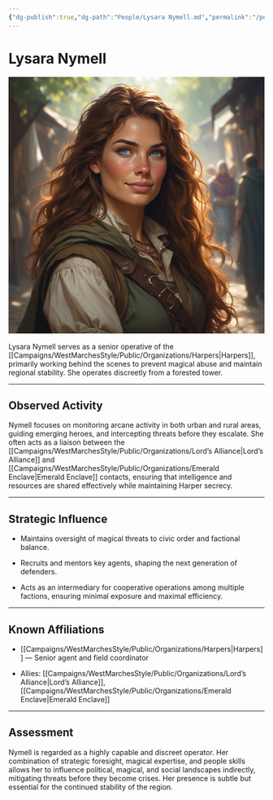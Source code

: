```yaml
---
{"dg-publish":true,"dg-path":"People/Lysara Nymell.md","permalink":"/people/lysara-nymell/","tags":["NPC","Harpers"],"dgShowFileTree":true}
---
```


# **Lysara Nymell**

![Lysara_Nymell.jpg](/img/user/_assets/WestMarchesStyle/NPC%20Portraits/Lysara_Nymell.jpg)

Lysara Nymell serves as a senior operative of the [[Campaigns/WestMarchesStyle/Public/Organizations/Harpers\|Harpers]], primarily working behind the scenes to prevent magical abuse and maintain regional stability. She operates discreetly from a forested tower.

---

## Observed Activity

Nymell focuses on monitoring arcane activity in both urban and rural areas, guiding emerging heroes, and intercepting threats before they escalate. She often acts as a liaison between the [[Campaigns/WestMarchesStyle/Public/Organizations/Lord’s Alliance\|Lord’s Alliance]] and [[Campaigns/WestMarchesStyle/Public/Organizations/Emerald Enclave\|Emerald Enclave]] contacts, ensuring that intelligence and resources are shared effectively while maintaining Harper secrecy.

---

## Strategic Influence

- Maintains oversight of magical threats to civic order and factional balance.
    
- Recruits and mentors key agents, shaping the next generation of defenders.
    
- Acts as an intermediary for cooperative operations among multiple factions, ensuring minimal exposure and maximal efficiency.
    

---

## Known Affiliations

- [[Campaigns/WestMarchesStyle/Public/Organizations/Harpers\|Harpers]] — Senior agent and field coordinator
    
- Allies: [[Campaigns/WestMarchesStyle/Public/Organizations/Lord’s Alliance\|Lord’s Alliance]], [[Campaigns/WestMarchesStyle/Public/Organizations/Emerald Enclave\|Emerald Enclave]]
    

---

## Assessment

Nymell is regarded as a highly capable and discreet operator. Her combination of strategic foresight, magical expertise, and people skills allows her to influence political, magical, and social landscapes indirectly, mitigating threats before they become crises. Her presence is subtle but essential for the continued stability of the region.